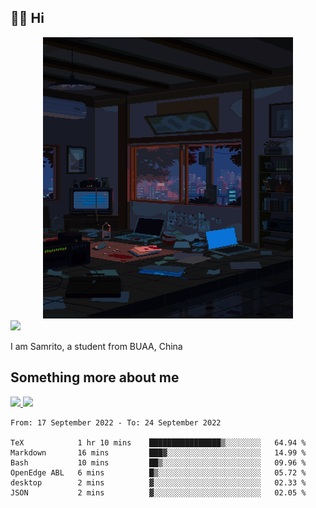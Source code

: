 ## 👋🏻 Hi

<div align="center">
<img alt="GIF" src="https://github.com/xiangsam/xiangsam/blob/271390e4ab50820a4594e3cb94b7ffaa6293de72/0_0EUAvTumWsRa2k6F.gif" width=400 height=450/>
</div>

<a href="https://github.com/xiangsam">
  <img src="https://komarev.com/ghpvc/?username=xiangsam&style=flat-square" />
</a>

I am Samrito, a student from BUAA, China


## Something more about me
<a href="https://github.com/xiangsam">
  <img src="https://github-readme-stats.vercel.app/api?username=xiangsam&show_icons=true&hide_border=true" />
</a>


<a href="https://github.com/xiangsam">
  <img src="https://github-readme-stats.vercel.app/api/top-langs/?username=xiangsam&layout=compact" />
</a>

<!--START_SECTION:waka-->

```text
From: 17 September 2022 - To: 24 September 2022

TeX            1 hr 10 mins    ████████████████▒░░░░░░░░   64.94 %
Markdown       16 mins         ███▓░░░░░░░░░░░░░░░░░░░░░   14.99 %
Bash           10 mins         ██▒░░░░░░░░░░░░░░░░░░░░░░   09.96 %
OpenEdge ABL   6 mins          █▒░░░░░░░░░░░░░░░░░░░░░░░   05.72 %
desktop        2 mins          ▓░░░░░░░░░░░░░░░░░░░░░░░░   02.33 %
JSON           2 mins          ▓░░░░░░░░░░░░░░░░░░░░░░░░   02.05 %
```

<!--END_SECTION:waka-->

<!---
xiangsam/xiangsam is a ✨ special ✨ repository because its `README.md` (this file) appears on your GitHub profile.
You can click the Preview link to take a look at your changes.
--->
